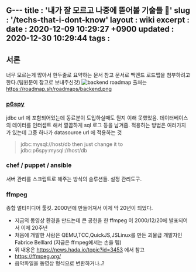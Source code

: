 G---
title   : '내가 잘 모르고 나중에 뜯어볼 기술들 🤔' 
slug  : '/techs-that-i-dont-know'
layout  : wiki 
excerpt : 
date    : 2020-12-09 10:29:27 +0900
updated : 2020-12-30 10:29:44
tags    : 
---

## 서론
너무 모르는게 많아서 한두줄로 요약하는 문서 
참고 문서로 백엔드 로드맵을 첨부하려고한다.(팀원분이 참고로 보내주신것) 
![backend roadmap](./backend.png)
출처는 https://roadmap.sh/roadmaps/backend.png 

### [p6spy](https://github.com/p6spy/p6spy)
jdbc url 에 포함되어있는데 동료분이 도입하실때도 뭔지 이해 못했었음. 데이터베이스의 데이터를 인터셉트 해서 깔끔하게 sql 로그 등을 남겨줌. 적용하는 방법은 여러가지가 있는데 그중 하나가 datasource url 에 적용하는 것 
> jdbc:mysql://host/db then just change it to jdbc:p6spy:mysql://host/db

### chef / puppet / ansible 
서버 관리를 스크립트로 해주는 방식의 솔루션들. 설정 관리도구.

### ffmpeg 
종합 멀티미디어 툴킷. 2000년에 만들어져서 이제 막 20년이 되었다. 
- 지금의 동영상 환경을 만드는데 큰 공헌을 한 ffmpeg 이 2000/12/20에 발표되어서 이제 20주년
- 처음에 개발한 사람은 QEMU,TCC,QuickJS,JSLinux를 만든 괴물급 개발자인 Fabrice Belllard (지금은 ffmpeg에서는 손을 뗌)
- 위 내용은 https://news.hada.io/topic?id=3453   에서 참고 
- https://ffmpeg.org/
- 음악파일을 동영상 형식으로 변환하거나..? 
  
